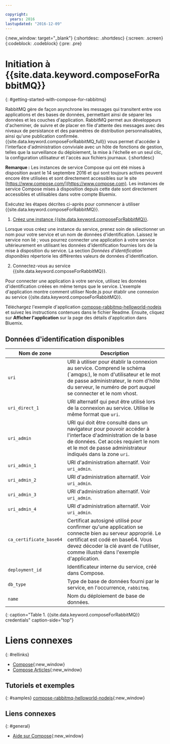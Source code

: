 ```yaml
---

copyright:
  years: 2016
lastupdated: "2016-12-09"
---
```


{:new_window: target="_blank"}
{:shortdesc: .shortdesc}
{:screen: .screen}
{:codeblock: .codeblock}
{:pre: .pre}

# Initiation à {{site.data.keyword.composeForRabbitMQ}}
{: #getting-started-with-compose-for-rabbitmq}

RabbitMQ gère de façon asynchrone les messages qui transitent entre vos applications et des bases de données, permettant ainsi de séparer les données et les couches d'application. RabbitMQ permet aux développeurs d'acheminer, de suivre et de placer en file d'attente des messages avec des niveaux de persistance et des paramètres de distribution personnalisables, ainsi qu'une publication confirmée. {{site.data.keyword.composeForRabbitMQ_full}} vous permet d'accéder à l'interface d'administration conviviale avec un hôte de fonctions de gestion, telles que la surveillance du déploiement, la mise à l'échelle en un seul clic, la configuration utilisateur et l'accès aux fichiers journaux.
{:shortdesc}

**Remarque :** Les instances de service Compose qui ont été mises à disposition avant le 14 septembre 2016 et qui sont toujours actives peuvent encore être utilisées et sont directement accessibles sur le site [https://www.compose.com/](https://www.compose.com). Les instances de service Compose mises à disposition depuis cette date sont directement accessibles et utilisables dans votre compte Bluemix.

Exécutez les étapes décrites ci-après pour commencer à utiliser {{site.data.keyword.composeForRabbitMQ}}.

1. [Créez une instance {{site.data.keyword.composeForRabbitMQ}}](https://console.ng.bluemix.net/catalog/services/compose-for-rabbitmq/).

  Lorsque vous créez une instance du service, prenez soin de sélectionner un nom pour votre service et un nom de données d'identification. Laissez le service non lié ; vous pourrez connecter une application à votre service ultérieurement en utilisant les données d'identification fournies lors de la mise à disposition du service.  La section *Données d'identification disponibles* répertorie les différentes valeurs de données d'identification.

2. Connectez-vous au service {{site.data.keyword.composeForRabbitMQ}}.

  Pour connecter une application à votre service, utilisez les données d'identification créées en même temps que le service. L'exemple d'application montre comment utiliser Node.js pour établir une connexion au service {{site.data.keyword.composeForRabbitMQ}}.

  Téléchargez l'exemple d'application [compose-rabbitmq-helloworld-nodejs](https://github.com/IBM-Bluemix/compose-rabbitmq-helloworld-nodejs) et suivez les instructions contenues dans le fichier Readme. Ensuite, cliquez sur **Afficher l'application** sur la page des détails d'application dans Bluemix.

## Données d'identification disponibles

Nom de zone|Description
----------|-----------
``uri``|URI à utiliser pour établir la connexion au service. Comprend le schéma (`amqps:), le nom d'utilisateur et le mot de passe administrateur, le nom d'hôte du serveur, le numéro de port auquel se connecter et le nom vhost.
`uri_direct_1`|URI alternatif qui peut être utilisé lors de la connexion au service. Utilise le même format que `uri`.
`uri_admin`|URI qui doit être consulté dans un navigateur pour pouvoir accéder à l'interface d'administration de la base de données. Cet accès requiert le nom et le mot de passe administrateur indiqués dans la zone `uri`.
`uri_admin_1`|URI d'administration alternatif. Voir `uri_admin`.
`uri_admin_2`|URI d'administration alternatif. Voir `uri_admin`.
`uri_admin_3`|URI d'administration alternatif. Voir `uri_admin`.
`uri_admin_4`|URI d'administration alternatif. Voir `uri_admin`.
`ca_certificate_base64`|Certificat autosigné utilisé pour confirmer qu'une application se connecte bien au serveur approprié. Le certificat est codé en base64. Vous devez décoder la clé avant de l'utiliser, comme illustré dans l'exemple d'application.
`deployment_id`|Identificateur interne du service, créé dans Compose.
`db_type`|Type de base de données fourni par le service, en l'occurrence, `rabbitmq`.
`name`|Nom du déploiement de base de données.
{: caption="Table 1. {{site.data.keyword.composeForRabbitMQ}} credentials" caption-side="top"}

# Liens connexes
{: #rellinks}

* [Compose](https://www.compose.com){:new_window}
* [Compose Articles](https://www.compose.com/articles/){:new_window}

## Tutoriels et exemples
{: #samples}
[compose-rabbitmq-helloworld-nodejs](https://github.com/IBM-Bluemix/compose-rabbitmq-helloworld-nodejs){:new_window}

## Liens connexes
{: #general}
* [Aide sur Compose](https://help.compose.com/docs){:new_window}
